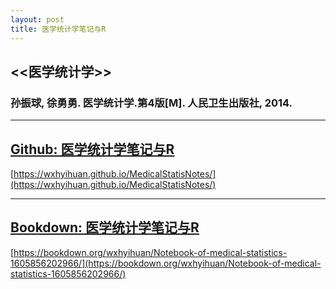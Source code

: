 ```yaml
---
layout: post
title: 医学统计学笔记与R
---
```



## <<医学统计学>>
### 孙振球, 徐勇勇. 医学统计学.第4版[M]. 人民卫生出版社, 2014.

***
## [Github: 医学统计学笔记与R](https://wxhyihuan.github.io/MedicalStatisNotes/)
[https://wxhyihuan.github.io/MedicalStatisNotes/](https://wxhyihuan.github.io/MedicalStatisNotes/)

***
## [Bookdown: 医学统计学笔记与R](https://bookdown.org/wxhyihuan/Notebook-of-medical-statistics-1605856202966/)
[https://bookdown.org/wxhyihuan/Notebook-of-medical-statistics-1605856202966/](https://bookdown.org/wxhyihuan/Notebook-of-medical-statistics-1605856202966/)
